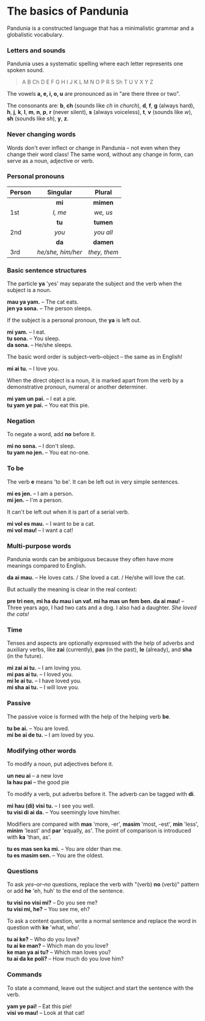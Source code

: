 # The basics of Pandunia

Pandunia is a constructed language that has a minimalistic grammar and a globalistic vocabulary.

### Letters and sounds

Pandunia uses a systematic spelling where
each letter represents one spoken sound.

> A B Ch D E F G H I J K L M N O P R S Sh T U V X Y Z

The vowels **a, e, i, o, u** are pronounced as in "are there three or two".

The consonants are:
**b**,
**ch** (sounds like _ch_ in _church_),
**d**,
**f**,
**g** (always hard),
**h**,
**j**,
**k**,
**l**,
**m**,
**n**,
**p**,
**r** (never silent),
**s** (always voiceless),
**t**,
**v** (sounds like _w_),
**sh** (sounds like _sh_),
**y**,
**z**.

### Never changing words

Words don't ever inflect or change in Pandunia
– not even when they change their word class!
The same word, without any change in form, can serve as a noun, adjective or verb.

### Personal pronouns

| Person   | Singular          | Plural       |
|:---------|:-----------------:|:------------:|
|          | **mi**            | **mimen**    |
| 1st      | _I, me_           | _we, us_     |
|          | **tu**            | **tumen**    |
| 2nd      | _you_             | _you all_    |
|          | **da**            | **damen**    |
| 3rd      | _he/she, him/her_ | _they, them_ |

### Basic sentence structures

The particle **ya** 'yes' may separate the subject and the verb
when the subject is a noun.

**mau ya yam.**
– The cat eats.  
**jen ya sona.**
– The person sleeps.

If the subject is a personal pronoun, the **ya** is left out.

**mi yam.**
– I eat.  
**tu sona.**
– You sleep.  
**da sona.**
– He/she sleeps.

The basic word order is subject–verb–object
– the same as in English!

**mi ai tu.**
– I love you.

When the direct object is a noun, it is marked apart from the verb by a demonstrative pronoun, numeral or another determiner.

**mi yam un pai.**
– I eat a pie.  
**tu yam ye pai.**
– You eat this pie.

### Negation

To negate a word, add **no** before it.

**mi no sona.**
– I don't sleep.  
**tu yam no jen.**
– You eat no-one.

### To be

The verb
**e**
means 'to be'.
It can be left out in very simple sentences.

**mi es jen.**
– I am a person.  
**mi jen.**
– I'm a person.

It can't be left out when it is part of a serial verb.

**mi vol es mau.**
– I want to be a cat.  
**mi vol mau!**
– I want a cat!

### Multi-purpose words

Pandunia words can be ambiguous because they often have more meanings compared to English.

**da ai mau.**
– He loves cats. / She loved a cat. / He/she will love the cat.

But actually the meaning is clear in the real context:

**pre tri nen, mi ha du mau i un vaf. mi ha mas un fem ben. da ai mau!**
– Three years ago, I had two cats and a dog. I also had a daughter. _She loved the cats!_

### Time

Tenses and aspects are optionally expressed with the help of adverbs and auxiliary verbs, like
**zai**
(currently),
**pas**
(in the past),
**le**
(already), and
**sha**
(in the future).

**mi zai ai tu.**
– I am loving you.  
**mi pas ai tu.**
– I loved you.  
**mi le ai tu.**
– I have loved you.  
**mi sha ai tu.**
– I will love you.

### Passive

The passive voice is formed with the help of the helping verb
**be**.

**tu be ai.**
– You are loved.  
**mi be ai de tu.**
– I am loved by you.

### Modifying other words

To modify a noun, put adjectives before it.

**un neu ai**
– a new love  
**la hau pai**
– the good pie

To modify a verb, put adverbs before it.
The adverb can be tagged with
**di**.

**mi hau (di) visi tu.**
– I see you well.  
**tu visi di ai da.**
– You seemingly love him/her.

Modifiers are compared with
**mas** 'more, -er', **masim** 'most, -est',
**min** 'less', **minim** 'least' and **par** 'equally, as'.
The point of comparison is introduced with **ka** 'than, as'.

**tu es mas sen ka mi.**
– You are older than me.  
**tu es masim sen.**
– You are the oldest.

### Questions

To ask _yes–or–no_ questions, replace the verb with "(verb) **no** (verb)" pattern or add **he** 'eh, huh' to the end of the sentence.

**tu visi no visi mi?**
– Do you see me?  
**tu visi mi, he?**
– You see me, eh?

To ask a content question, write a normal sentence and replace the word in question with
**ke**
'what, who'.

**tu ai ke?**
– Who do you love?  
**tu ai ke man?**
– Which man do you love?  
**ke man ya ai tu?**
– Which man loves you?  
**tu ai da ke poli?**
– How much do you love him?

### Commands

To state a command, leave out the subject and start the sentence with the verb.

**yam ye pai!**
– Eat this pie!  
**visi vo mau!**
– Look at that cat!

